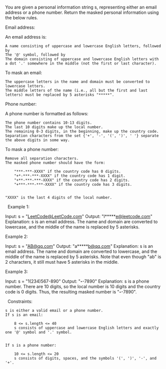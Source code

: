 You are given a personal information string s, representing either an email address or a phone number. Return the masked personal information using the below rules.

Email address:

An email address is:


	A name consisting of uppercase and lowercase English letters, followed by
	The '@' symbol, followed by
	The domain consisting of uppercase and lowercase English letters with a dot '.' somewhere in the middle (not the first or last character).


To mask an email:


	The uppercase letters in the name and domain must be converted to lowercase letters.
	The middle letters of the name (i.e., all but the first and last letters) must be replaced by 5 asterisks "*****".


Phone number:

A phone number is formatted as follows:


	The phone number contains 10-13 digits.
	The last 10 digits make up the local number.
	The remaining 0-3 digits, in the beginning, make up the country code.
	Separation characters from the set {'+', '-', '(', ')', ' '} separate the above digits in some way.


To mask a phone number:


	Remove all separation characters.
	The masked phone number should have the form:
	
		"***-***-XXXX" if the country code has 0 digits.
		"+*-***-***-XXXX" if the country code has 1 digit.
		"+**-***-***-XXXX" if the country code has 2 digits.
		"+***-***-***-XXXX" if the country code has 3 digits.
	
	
	"XXXX" is the last 4 digits of the local number.


 
Example 1:

Input: s = "LeetCode@LeetCode.com"
Output: "l*****e@leetcode.com"
Explanation: s is an email address.
The name and domain are converted to lowercase, and the middle of the name is replaced by 5 asterisks.


Example 2:

Input: s = "AB@qq.com"
Output: "a*****b@qq.com"
Explanation: s is an email address.
The name and domain are converted to lowercase, and the middle of the name is replaced by 5 asterisks.
Note that even though "ab" is 2 characters, it still must have 5 asterisks in the middle.


Example 3:

Input: s = "1(234)567-890"
Output: "***-***-7890"
Explanation: s is a phone number.
There are 10 digits, so the local number is 10 digits and the country code is 0 digits.
Thus, the resulting masked number is "***-***-7890".


 
Constraints:


	s is either a valid email or a phone number.
	If s is an email:
	
		8 <= s.length <= 40
		s consists of uppercase and lowercase English letters and exactly one '@' symbol and '.' symbol.
	
	
	If s is a phone number:
	
		10 <= s.length <= 20
		s consists of digits, spaces, and the symbols '(', ')', '-', and '+'.
	
	

